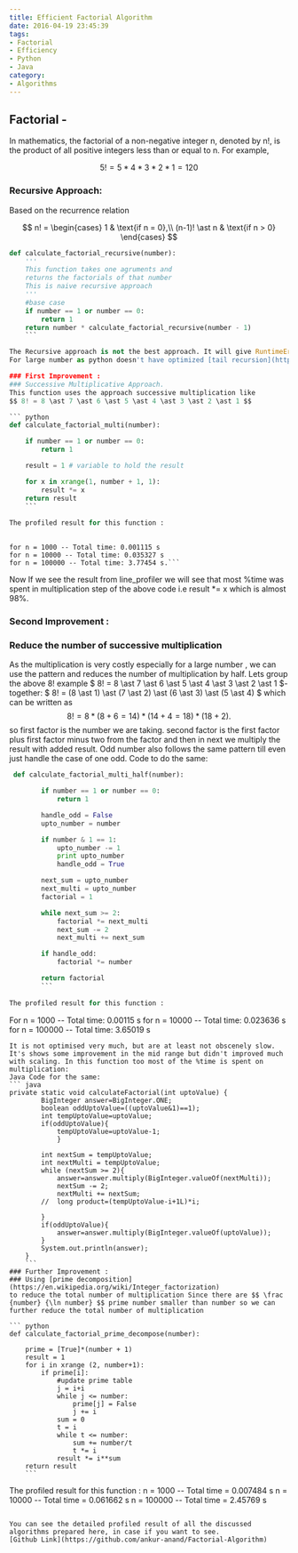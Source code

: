 ```yaml
---
title: Efficient Factorial Algorithm
date: 2016-04-19 23:45:39
tags:
- Factorial
- Efficiency
- Python
- Java
category:
- Algorithms
---
```


## Factorial -

In mathematics, the factorial of a non-negative integer n, denoted by n!, is the product of all positive integers
less than or equal to n. For example,

$$ 5! = 5 \ast 4 \ast 3 \ast 2 \ast 1 = 120 $$

### Recursive Approach:

Based on the recurrence relation

$$ n! = \begin{cases}
1 & \text{if n = 0},\\
(n-1)! \ast n & \text{if n > 0}
 \end{cases} $$

``` python
def calculate_factorial_recursive(number):
    '''
    This function takes one agruments and
    returns the factorials of that number
    This is naive recursive approach
    '''
    #base case
    if number == 1 or number == 0:
        return 1
    return number * calculate_factorial_recursive(number - 1)
    ```

The Recursive approach is not the best approach. It will give RuntimeError: maximum recursion depth exceeded.
For large number as python doesn't have optimized [tail recursion](https://en.wikipedia.org/wiki/Tail_call), but it have been written for pedagogical purposes, to illustrate the effect of several fundamental algorithmic optimizations in the n factorial of a very large number.

### First Improvement :
### Successive Multiplicative Approach.
This function uses the approach successive multiplication like
$$ 8! = 8 \ast 7 \ast 6 \ast 5 \ast 4 \ast 3 \ast 2 \ast 1 $$

``` python
def calculate_factorial_multi(number):

    if number == 1 or number == 0:
        return 1

    result = 1 # variable to hold the result

    for x in xrange(1, number + 1, 1):
        result *= x
    return result
    ```
    
The profiled result for this function :
    
``` 
    for n = 1000 -- Total time: 0.001115 s
    for n = 10000 -- Total time: 0.035327 s
    for n = 100000 -- Total time: 3.77454 s.```

Now If we see the result from line_profiler we will see that most %time was spent in multiplication step of the above code i.e result *= x which is almost 98%.

### Second Improvement : 
###  Reduce the number of successive multiplication 
As the multiplication is very costly especially for a large number , we can use the pattern and reduces the number of multiplication by half. Lets group the above 8! example $ 8! = 8 \ast 7 \ast 6 \ast 5 \ast 4 \ast 3 \ast 2 \ast 1  $- together: $ 8! = (8 \ast 1) \ast (7 \ast 2) \ast (6 \ast 3) \ast (5 \ast 4) $ which can be written as $$ 8! = 8 \ast (8 + 6 = 14) \ast (14 + 4 = 18) \ast (18 + 2).$$
so first factor is the number we are taking. second factor is the first factor plus first factor minus two from the factor and then in next we multiply the result with added result. Odd number also follows the same pattern till even just handle the case of one odd.
Code to do the same:
``` python :
 def calculate_factorial_multi_half(number):

        if number == 1 or number == 0:
            return 1

        handle_odd = False
        upto_number = number

        if number & 1 == 1:
            upto_number -= 1
            print upto_number
            handle_odd = True

        next_sum = upto_number
        next_multi = upto_number
        factorial = 1

        while next_sum >= 2:
            factorial *= next_multi
            next_sum -= 2
            next_multi += next_sum

        if handle_odd:
            factorial *= number

        return factorial
        ```
        
The profiled result for this function :

```
For n = 1000 -- Total time: 0.00115 s
for n = 10000 -- Total time: 0.023636 s
for n = 100000 -- Total time: 3.65019 s
```
It is not optimised very much, but are at least not obscenely slow. It's shows some improvement in the mid range but didn't improved much with scaling. In this function too most of the %time is spent on multiplication:
Java Code for the same:
``` java
private static void calculateFactorial(int uptoValue) {
        BigInteger answer=BigInteger.ONE;
        boolean oddUptoValue=((uptoValue&1)==1);
        int tempUptoValue=uptoValue;
        if(oddUptoValue){
            tempUptoValue=uptoValue-1;
            }

        int nextSum = tempUptoValue;
        int nextMulti = tempUptoValue;
        while (nextSum >= 2){
            answer=answer.multiply(BigInteger.valueOf(nextMulti));
            nextSum -= 2;
            nextMulti += nextSum;
        //  long product=(tempUptoValue-i+1L)*i;

        }
        if(oddUptoValue){
            answer=answer.multiply(BigInteger.valueOf(uptoValue));
        }
        System.out.println(answer);
    }
    ```
### Further Improvement : 
### Using [prime decomposition](https://en.wikipedia.org/wiki/Integer_factorization) 
to reduce the total number of multiplication Since there are $$ \frac {number} {\ln number} $$ prime number smaller than number so we can further reduce the total number of multiplication

``` python
def calculate_factorial_prime_decompose(number):

    prime = [True]*(number + 1)
    result = 1
    for i in xrange (2, number+1):
        if prime[i]:
            #update prime table
            j = i+i
            while j <= number:
                prime[j] = False
                j += i
            sum = 0
            t = i
            while t <= number:
                sum += number/t
                t *= i
            result *= i**sum
    return result
    ```
```
The profiled result for this function :
n = 1000 -- Total time = 0.007484 s
n = 10000 -- Total time = 0.061662 s
n = 100000 -- Total time = 2.45769 s

```

You can see the detailed profiled result of all the discussed algorithms prepared here, in case if you want to see.
[Github Link](https://github.com/ankur-anand/Factorial-Algorithm)
